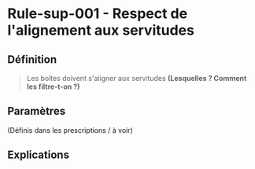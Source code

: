 # Rule-sup-001 - Respect de l'alignement aux servitudes


## Définition

> Les boîtes doivent s'aligner aux servitudes **(Lesquelles ? Comment les filtre-t-on ?)**

## Paramètres

(Définis dans les prescriptions / à voir)

## Explications
